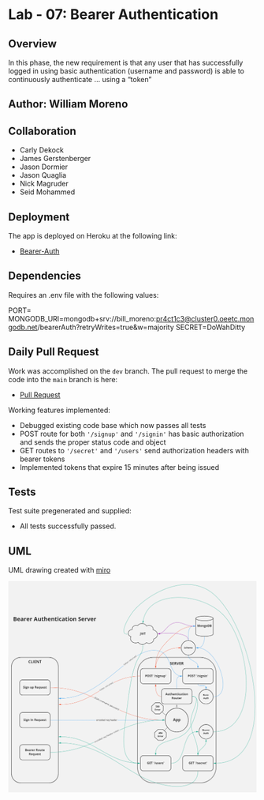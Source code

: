 # Lab - 07: Bearer Authentication

## Overview

In this phase, the new requirement is that any user that has successfully logged in using basic authentication (username and password) is able to continuously authenticate … using a “token”

## Author: William Moreno

## Collaboration

- Carly Dekock
- James Gerstenberger
- Jason Dormier
- Jason Quaglia
- Nick Magruder
- Seid Mohammed

## Deployment

The app is deployed on Heroku at the following link:

- [Bearer-Auth](https://wmoreno-bearer-auth.herokuapp.com/)

## Dependencies

Requires an .env file with the following values:

PORT=
MONGODB_URI=mongodb+srv://bill_moreno:pr4ct1c3@cluster0.oeetc.mongodb.net/bearerAuth?retryWrites=true&w=majority
SECRET=DoWahDitty

## Daily Pull Request

Work was accomplished on the `dev` branch. The pull request to merge the code into the `main` branch is here:

- [Pull Request](https://github.com/William-Moreno/api-server/pull/1)

Working features implemented:
- Debugged existing code base which now passes all tests
- POST route for both `'/signup'` and `'/signin'` has basic authorization and sends the proper status code and object
- GET routes to `'/secret'` and `'/users'` send authorization headers with bearer tokens
- Implemented tokens that expire 15 minutes after being issued

## Tests

Test suite pregenerated and supplied:


  - All tests successfully passed.

## UML

UML drawing created with [miro](https://miro.com/)

![UML Diagram](./assets/lab-07-uml.PNG)